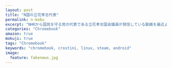 ```yaml
---
layout: post
title: "N国の立花孝志代表"
permalink: n-koku
excerpt: "NHKから国民を守る党の代表である立花孝志国会議員が発信している動画を最近よく見るのですが、彼の正直さには惹かれるものがあります。NHKをぶっ壊せるかどうかはわかりませんが"
categories: "Chromebook"
amazon: true
mokuji: true
tags: "Chromebook"
keywords: "chromebook, crostini, linux, steam, android"
image:
  feature: fakenews.jpg
---
```

<!--stackedit_data:
eyJoaXN0b3J5IjpbLTgwNDMxNDIwNywxMDcyNzYxMDkxLC0xMz
k3Mzc3NzQzLC0xMDQzMTM1NDU2XX0=
-->